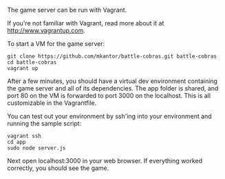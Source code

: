 The game server can be run with Vagrant.

If you're not familiar with Vagrant, read more about it at 
http://www.vagrantup.com.

To start a VM for the game server:

    git clone https://github.com/mkantor/battle-cobras.git battle-cobras
    cd battle-cobras
    vagrant up

After a few minutes, you should have a virtual dev environment containing the 
game server and all of its dependencies. The app folder is shared, and port 80 
on the VM is forwarded to port 3000 on the localhost. This is all customizable 
in the Vagrantfile.

You can test out your environment by ssh'ing into your environment and running 
the sample script:

    vagrant ssh
    cd app
    sudo node server.js

Next open localhost:3000 in your web browser. If everything worked correctly, 
you should see the game.
